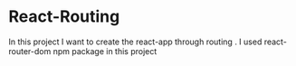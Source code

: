 # React-Routing

In this project I want to create the react-app through routing . 
I used react-router-dom npm package in this project 
